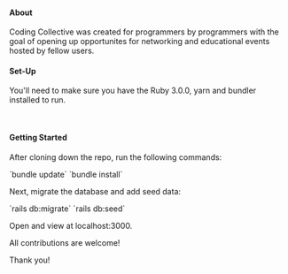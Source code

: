 <h4>About</h4>
<p>Coding Collective was created for programmers by programmers with the goal of opening up opportunites for networking and educational events hosted by fellow users.</p>

<h4>Set-Up</h4>
<p>You'll need to make sure you have the Ruby 3.0.0, yarn and  bundler installed to run.</p><br/>

<h4>Getting Started</h4>
<p>After cloning down the repo, run the following commands:</p>
`bundle update`
`bundle install`

<p>Next, migrate the database and add seed data:</p>
`rails db:migrate`
`rails db:seed`

Open and view at localhost:3000.

<p>All contributions are welcome!</p>
Thank you!
